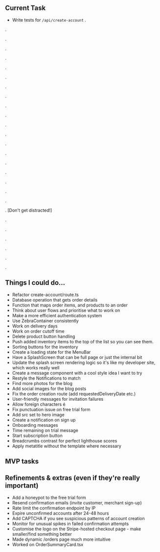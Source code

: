 ## Current Task

-  Write tests for `/api/create-account`
   .

.

.

.

.

.

.

.

.

.

.

.

.

.

.

.

.

.

.

.

. [Don't get distracted!]

.

.

.

.

.

.

## Things I could do...

-  Refactor create-account/route.ts
-  Database operation that gets order details
-  Function that maps order items, and products to an order
-  Think about user flows and prioritise what to work on
-  Make a more efficient authentication system
-  Use ZebraContainer consistently
-  Work on delivery days
-  Work on order cutoff time
-  Delete product button handling
-  Push added inventory items to the top of the list so you can see them.
-  Sorting buttons for the inventory
-  Create a loading state for the MenuBar
-  Have a SplashScreen that can be full page or just the internal bit
-  Update the splash screen rendering logic so it's like my developer site, which works really well
-  Create a message component with a cool style idea I want to try
-  Restyle the Notifications to match
-  Find more photos for the blog
-  Add social images for the blog posts
-  Fix the order creation route (add requestedDeliveryDate etc.)
-  User-friendly messages for invitation failures
-  Allow foreign characters é
-  Fix punctuation issue on free trial form
-  Add src set to hero image
-  Create a notification on sign up
-  Onboarding messages
-  Time remaining on trial message
-  Start subscription button
-  Breadcrumbs contrast for perfect lighthouse scores
-  Apply metatitle without the template where necessary

## MVP tasks

## Refinements & extras (even if they're really important)

-  Add a honeypot to the free trial form
-  Resend confirmation emails (invite customer, merchant sign-up)
-  Rate limit the confirmation endpoint by IP
-  Expire unconfirmed accounts after 24-48 hours
-  Add CAPTCHA if you see suspicious patterns of account creation
-  Monitor for unusual spikes in failed confirmation attempts
-  Customise the logo on the Stripe-hosted checkout page - make smaller/find something better
-  Made dynamic /orders page much more intuitive
-  Worked on OrderSummaryCard.tsx
